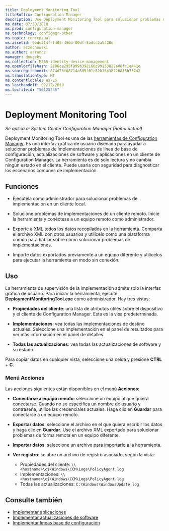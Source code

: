 ```yaml
---
title: Deployment Monitoring Tool
titleSuffix: Configuration Manager
description: Use Deployment Monitoring Tool para solucionar problemas de implementaciones de software en un cliente de Configuration Manager.
ms.date: 07/30/2018
ms.prod: configuration-manager
ms.technology: configmgr-other
ms.topic: conceptual
ms.assetid: 9edc214f-f405-456d-80df-8adcc2a5428d
author: aczechowski
ms.author: aaroncz
manager: dougeby
ms.collection: M365-identity-device-management
ms.openlocfilehash: 2188ce295f999b392166c99133822ad8fc1e441e
ms.sourcegitcommit: 874d78f08714a509f61c52b154387268f5b73242
ms.translationtype: HT
ms.contentlocale: es-ES
ms.lasthandoff: 02/12/2019
ms.locfileid: "56125245"
---
```

# <a name="deployment-monitoring-tool"></a>Deployment Monitoring Tool

*Se aplica a: System Center Configuration Manager (Rama actual)*

Deployment Monitoring Tool es una de las [herramientas de Configuration Manager](/sccm/core/support/tools). Es una interfaz gráfica de usuario diseñada para ayudar a solucionar problemas de implementaciones de línea de base de configuración, actualizaciones de software y aplicaciones en un cliente de Configuration Manager. La herramienta es de solo lectura y no cambia ningún estado en el cliente. Puede usarla con seguridad para diagnosticar los escenarios comunes de implementación.


## <a name="features"></a>Funciones

- Ejecútela como administrador para solucionar problemas de implementación en un cliente local.  

- Solucione problemas de implementaciones de un cliente remoto. Inicie la herramienta y conéctese a un equipo remoto como administrador.  

- Exporte a XML todos los datos recopilados en la herramienta. Comparta el archivo XML con otros usuarios y utilícelo como una plataforma común para hablar sobre cómo solucionar problemas de implementaciones.  

- Importe datos exportados previamente a un equipo diferente y utilícelos para ejecutar la herramienta en modo sin conexión.   


## <a name="usage"></a>Uso

La herramienta de supervisión de la implementación admite solo la interfaz gráfica de usuario. Para iniciar la herramienta, ejecute **DeploymentMonitoringTool.exe** como administrador. Hay tres vistas:  

- **Propiedades del cliente**: una lista de atributos útiles sobre el dispositivo y el cliente de Configuration Manager. Esta es la visa predeterminada.   

- **Implementaciones**: vea todas las implementaciones de destino actuales. Seleccione una implementación en el panel de resultados para ver más información en el panel de detalles.  

- **Todas las actualizaciones**: vea todas las actualizaciones de software y su estado.  

Para copiar datos en cualquier vista, seleccione una celda y presione **CTRL** + **C**.


### <a name="actions-menu"></a>Menú Acciones

Las acciones siguientes están disponibles en el menú **Acciones**:  

- **Conectarse a equipo remoto**: seleccione un equipo al que quiera conectarse. Cuando no se especifica un nombre de usuario y contraseña, utilice las credenciales actuales. Haga clic en **Guardar** para conectarse a un equipo remoto.  

- **Exportar datos**: seleccione el archivo en el que quiera escribir los datos y haga clic en **Guardar**. Use el archivo XML exportado para solucionar problemas de forma remota en un equipo diferente.  

- **Importar datos**: seleccione un archivo para importarlo a la herramienta.  

- **Ver registro**: se abre un archivo de registro asociado, según la vista:  
    - Propiedades del cliente: `\\<hostname>\c$\Windows\CCM\Logs\PolicyAgent.log`
    - Implementaciones: `\\<hostname>\c$\Windows\CCM\Logs\PolicyAgent.log`
    - Todas las actualizaciones: `C:\Windows\WindowsUpdate.log`



## <a name="see-also"></a>Consulte también

- [Implementar aplicaciones](/sccm/apps/deploy-use/deploy-applications)
- [Implementar actualizaciones de software](/sccm/sum/deploy-use/deploy-software-updates)
- [Implementar líneas base de configuración](/sccm/compliance/deploy-use/deploy-configuration-baselines)
